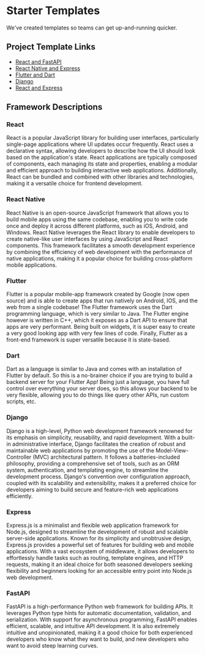 # Starter Templates

We've created templates so teams can get up-and-running quicker.


## Project Template Links
- [React and FastAPI](https://github.com/hcp-uw/react-fastapi-starter-template)
- [React Native and Express](https://github.com/hcp-uw/native-node-starter-template)
- [Flutter and Dart](https://github.com/hcp-uw/Flutter-Dart-Template)
- [Django](https://github.com/hcp-uw/Django-Template)
- [React and Express](https://github.com/hcp-uw/react-express-starter-template)

## Framework Descriptions

### React

React is a popular JavaScript library for building user interfaces, particularly single-page applications where UI updates occur frequently. React uses a declarative syntax, allowing developers to describe how the UI should look based on the application's state. React applications are typically composed of components, each managing its state and properties, enabling a modular and efficient approach to building interactive web applications. Additionally, React can be bundled and combined with other libraries and technologies, making it a versatile choice for frontend development.

### React Native

React Native is an open-source JavaScript framework that allows you to build mobile apps using the same codebase, enabling you to write code once and deploy it across different platforms, such as iOS, Android, and Windows. React Native leverages the React library to enable developers to create native-like user interfaces by using JavaScript and React components. This framework facilitates a smooth development experience by combining the efficiency of web development with the performance of native applications, making it a popular choice for building cross-platform mobile applications.

### Flutter

Flutter is a popular mobile-app framework created by Google (now open source) and is able to create apps that run natively on Android, IOS, and the web from a single codebase! The Flutter framework uses the Dart programming language, which is very similar to Java. The Flutter engine however is written in C++, which it exposes as a Dart API to ensure that apps are very performant. Being built on widgets, it is super easy to create a very good looking app with very few lines of code. Finally, Flutter as a front-end framework is super versatile because it is state-based.

### Dart

Dart as a language is similar to Java and comes with an installation of Flutter by default. So this is a no-brainer choice if you are trying to build a backend server for your Flutter App! Being just a language, you have full control over everything your server does, so this allows your backend to be very flexible, allowing you to do things like query other APIs, run custom scripts, etc.

### Django

Django is a high-level, Python web development framework renowned for its emphasis on simplicity, reusability, and rapid development. With a built-in administrative interface, Django facilitates the creation of robust and maintainable web applications by promoting the use of the Model-View-Controller (MVC) architectural pattern. It follows a batteries-included philosophy, providing a comprehensive set of tools, such as an ORM system, authentication, and templating engine, to streamline the development process. Django's convention over configuration approach, coupled with its scalability and extensibility, makes it a preferred choice for developers aiming to build secure and feature-rich web applications efficiently.

### Express

Express.js is a minimalist and flexible web application framework for Node.js, designed to streamline the development of robust and scalable server-side applications. Known for its simplicity and unobtrusive design, Express.js provides a powerful set of features for building web and mobile applications. With a vast ecosystem of middleware, it allows developers to effortlessly handle tasks such as routing, template engines, and HTTP requests, making it an ideal choice for both seasoned developers seeking flexibility and beginners looking for an accessible entry point into Node.js web development.

### FastAPI

FastAPI is a high-performance Python web framework for building APIs. It leverages Python type hints for automatic documentation, validation, and serialization. With support for asynchronous programming, FastAPI enables efficient, scalable, and intuitive API development. It is also extremely intuitive and unopinionated, making it a good choice for both experienced developers who know what they want to build, and new developers who want to avoid steep learning curves.


